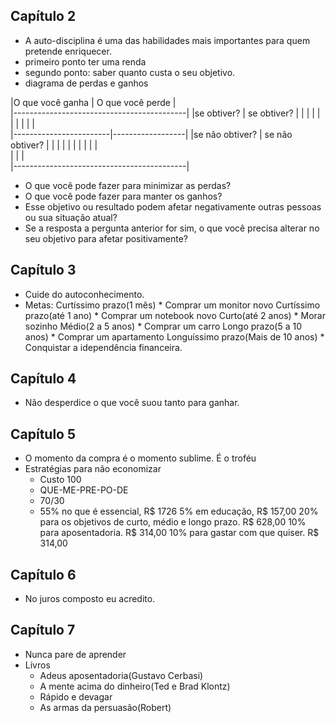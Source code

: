 ## Capítulo 2
* A auto-disciplina é uma das habilidades mais importantes para quem pretende enriquecer.
* primeiro ponto ter uma renda
* segundo ponto: saber quanto custa o seu objetivo.
* diagrama de perdas e ganhos

|O que você ganha        | O que você perde |               
|-------------------------------------------|
|se obtiver?             |  se obtiver?     |
|                        |                  |
|                        |                  |
|                        |                  |                
|------------------------|------------------|
|se não obtiver?         |  se não obtiver? |
|                        |                  |
|                        |                  |
|                        |                  |                
|                        |                  |               
|-------------------------------------------|                       

* O que você pode fazer para minimizar as perdas?
* O que você pode fazer para manter os ganhos?
* Esse objetivo ou resultado podem afetar negativamente outras pessoas ou sua situação atual?
* Se a resposta a pergunta anterior for sim, o que você precisa alterar no seu objetivo para afetar positivamente?

## Capítulo 3
* Cuide do autoconhecimento.
* Metas:
    Curtíssimo prazo(1 mês) *  Comprar um monitor novo
    Curtíssimo prazo(até 1 ano) *  Comprar um notebook novo
    Curto(até 2 anos) *  Morar sozinho
    Médio(2 a 5 anos) *  Comprar um  carro
    Longo prazo(5 a 10 anos) *  Comprar um apartamento
    Longuíssimo prazo(Mais de 10 anos) *  Conquistar a idependência financeira.

## Capítulo 4
* Não desperdice o que você suou tanto para ganhar.

## Capítulo 5
* O momento da compra é o momento sublime. É o troféu 
* Estratégias para não economizar
    *  Custo 100
    *  QUE-ME-PRE-PO-DE
    *  70/30
    *  55% no que é essencial, R$ 1726
       5% em educação, R$ 157,00
       20% para os objetivos de curto, médio  e longo prazo. R$ 628,00
       10% para aposentadoria. R$ 314,00
       10% para gastar com que quiser. R$ 314,00

## Capítulo 6
* No juros composto eu acredito.

## Capítulo 7
* Nunca pare de aprender
* Livros
    *  Adeus aposentadoria(Gustavo Cerbasi)
    *  A mente acima do dinheiro(Ted e Brad Klontz)
    *  Rápido e devagar
    *  As armas da persuasão(Robert)